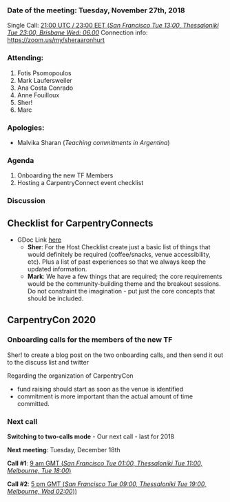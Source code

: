 ### Date of the meeting: Tuesday, November 27th, 2018
Single Call:  [21:00 UTC / 23:00 EET (_San Francisco Tue 13:00, Thessaloniki Tue 23:00, Brisbane Wed: 06.00_](https://www.timeanddate.com/worldclock/fixedtime.html?msg=CarpentryCon+Task+Force&iso=20181127T21&p1=1440)
Connection info:  https://zoom.us/my/sheraaronhurt

### Attending:

1. Fotis Psomopoulos
2. Mark Laufersweiler
3. Ana Costa Conrado
4. Anne Fouilloux
5. Sher!
6. Marc

### Apologies:

- Malvika Sharan (_Teaching commitments in Argentina_)


### Agenda

1. Onboarding the new TF Members
2. Hosting a CarpentryConnect event checklist


### Discussion


## Checklist for CarpentryConnects

- GDoc Link [here](https://docs.google.com/document/d/1n2kosTYdcmEcSSTzEQZy3b1wOhXJs3zJTCAWf944UO8/edit?usp=sharing)
  - **Sher**: For the Host Checklist create just a basic list of things that would definitely be required (coffee/snacks, venue accessibility, etc). Plus a list of past experiences so that we always keep the updated information.
  - **Mark**: We have a few things that are required; the core requirements would be the community-building theme and the breakout sessions. Do not constraint the imagination - put just the core concepts that should be included.


## CarpentryCon 2020

### Onboarding calls for the members of the new TF

Sher! to create a blog post on the two onboarding calls, and then send it out to the discuss list and twitter

Regarding the organization of CarpentryCon
- fund raising should start as soon as the venue is identified
- commitment is more important than the actual amount of time committed.


### Next call

**Switching to two-calls mode** - Our next call - last for 2018

**Next meeting**: Tuesday, December 18th

**Call #1**:  [9 am GMT (_San Francisco Tue 01:00, Thessaloniki Tue 11:00, Melbourne, Tue 18:00_)](https://www.timeanddate.com/worldclock/fixedtime.html?msg=CarpentryCon&iso=20181218T11&p1=1428&ah=1)

**Call #2**: [5 pm GMT  (_San Francisco Tue 09:00, Thessaloniki Tue 19:00, Melbourne, Wed 02:00_))](https://www.timeanddate.com/worldclock/fixedtime.html?msg=CarpentryCon&iso=20181218T19&p1=1428&ah=1)
